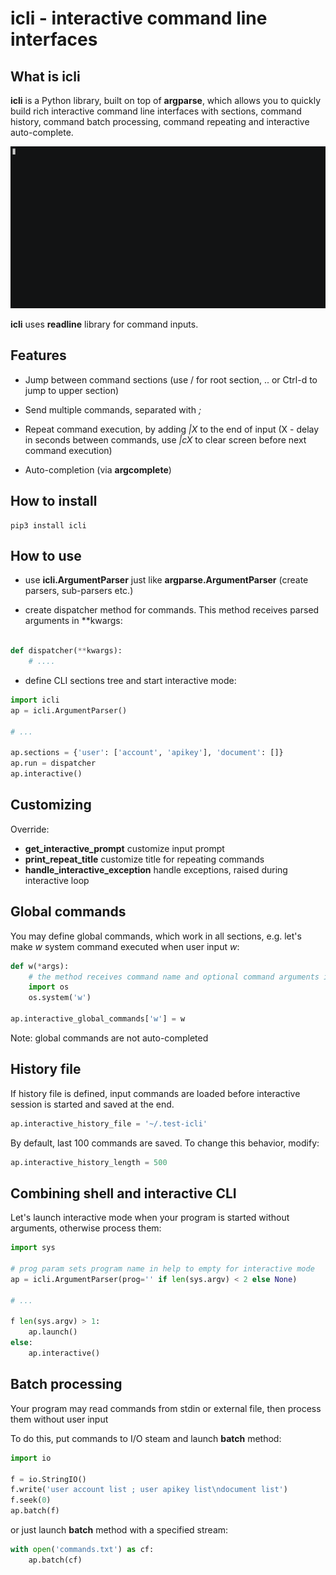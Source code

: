 # icli - interactive command line interfaces

## What is icli

**icli** is a Python library, built on top of **argparse**, which allows you to
quickly build rich interactive command line interfaces with sections, command
history, command batch processing, command repeating and interactive
auto-complete.

<img src="https://github.com/alttch/icli/blob/master/demo.gif?raw=true" width="800" />

**icli** uses **readline** library for command inputs.

## Features

* Jump between command sections (use / for root section, .. or Ctrl-d to jump
  to upper section)

* Send multiple commands, separated with *;*

* Repeat command execution, by adding *|X* to the end of input (X - delay in
  seconds between commands, use *|cX* to clear screen before next command
  execution)

* Auto-completion (via **argcomplete**)

## How to install

```
pip3 install icli
```

## How to use

* use **icli.ArgumentParser** just like **argparse.ArgumentParser** (create
  parsers, sub-parsers etc.)

* create dispatcher method for commands. This method receives parsed arguments
  in \*\*kwargs:

```python

def dispatcher(**kwargs):
    # ....
```

* define CLI sections tree and start interactive mode:

```python
import icli
ap = icli.ArgumentParser()

# ...

ap.sections = {'user': ['account', 'apikey'], 'document': []}
ap.run = dispatcher
ap.interactive()
```

## Customizing

Override:

* **get_interactive_prompt** customize input prompt
* **print_repeat_title** customize title for repeating commands
* **handle_interactive_exception** handle exceptions, raised during interactive
  loop

## Global commands

You may define global commands, which work in all sections, e.g. let's make *w*
system command executed when user input *w*:

```python
def w(*args):
    # the method receives command name and optional command arguments in *args
    import os
    os.system('w')

ap.interactive_global_commands['w'] = w
```

Note: global commands are not auto-completed

## History file

If history file is defined, input commands are loaded before interactive
session is started and saved at the end.

```python
ap.interactive_history_file = '~/.test-icli'
```

By default, last 100 commands are saved. To change this behavior, modify:

```python
ap.interactive_history_length = 500
```

## Combining shell and interactive CLI

Let's launch interactive mode when your program is started without arguments,
otherwise process them:

```python
import sys

# prog param sets program name in help to empty for interactive mode
ap = icli.ArgumentParser(prog='' if len(sys.argv) < 2 else None)

# ...

f len(sys.argv) > 1:
    ap.launch()
else:
    ap.interactive()
```

## Batch processing

Your program may read commands from stdin or external file, then process them
without user input

To do this, put commands to I/O steam and launch **batch** method:

```python
import io

f = io.StringIO()
f.write('user account list ; user apikey list\ndocument list')
f.seek(0)
ap.batch(f)
```

or just launch **batch** method with a specified stream:

```python
with open('commands.txt') as cf:
    ap.batch(cf)
```
